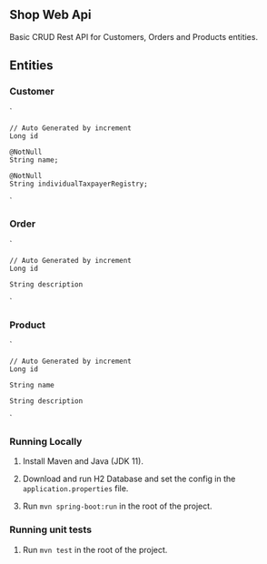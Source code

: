 ## Shop Web Api

Basic CRUD Rest API for Customers, Orders and Products entities.

## Entities

### Customer

`

    // Auto Generated by increment
    Long id

    @NotNull
    String name;
    
    @NotNull
    String individualTaxpayerRegistry;

`

### Order

`

    // Auto Generated by increment
    Long id

    String description


`

### Product

`

    // Auto Generated by increment
    Long id

    String name

    String description


`

### Running Locally

1. Install Maven and Java (JDK 11).

2. Download and run H2 Database and set the config in the `application.properties` file.

3. Run `mvn spring-boot:run` in the root of the project.

### Running unit tests

1. Run `mvn test` in the root of the project.